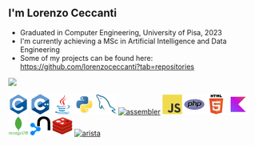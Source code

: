 ## I'm Lorenzo Ceccanti

<!--
**lorenzoceccanti/lorenzoceccanti** is a ✨ _special_ ✨ repository because its `README.md` (this file) appears on your GitHub profile.

Here are some ideas to get you started:

- 🔭 I’m currently working on ...
- 🌱 I’m currently learning ...
- 👯 I’m looking to collaborate on ...
- 🤔 I’m looking for help with ...
- 💬 Ask me about ...
- 📫 How to reach me: ...
- 😄 Pronouns: ...
- ⚡ Fun fact: ...
-->
- Graduated in Computer Engineering, University of Pisa, 2023
- I'm currently achieving a MSc in Artificial Intelligence and Data Engineering
- Some of my projects can be found here: https://github.com/lorenzoceccanti?tab=repositories

[![](http://example.com/path/image)](#)
<p align="left">
    <a href="#"><img src="https://raw.githubusercontent.com/devicons/devicon/master/icons/c/c-original.svg" alt="c" width="40" height="40"></a>
    <a href="#"><img src="https://raw.githubusercontent.com/devicons/devicon/master/icons/cplusplus/cplusplus-original.svg" alt="cplusplus" width="40" height="40"/></a>
    <a href="#"><img src="https://raw.githubusercontent.com/devicons/devicon/master/icons/java/java-original.svg" alt="java" width="40" height="40"/></a>
    <a href="#"><img src="https://raw.githubusercontent.com/devicons/devicon/refs/heads/master/icons/python/python-original.svg" alt="py" width="40" height="40"/></a>
    <a href="#"><img src="https://raw.githubusercontent.com/devicons/devicon/master/icons/mysql/mysql-original.svg" alt="mysql" width="40" height="40"/></a>
    <a href="#"><img src="https://user-images.githubusercontent.com/5421823/62779159-4cf76880-baaa-11e9-8318-e20a1aaa913a.png" alt="assembler" width="40" height="40"/></a>
    <a href="#"><img src="https://github.com/devicons/devicon/blob/master/icons/javascript/javascript-original.svg" alt="js" width="40" height="40"/></a>
    <a href="#"><img src="https://github.com/devicons/devicon/blob/master/icons/php/php-original.svg" alt="php" width="40" height="40"/></a>
    <a href="#"><img src="https://raw.githubusercontent.com/devicons/devicon/master/icons/html5/html5-original-wordmark.svg" alt="html5" width="40" height="40"/></a>
    <a href="#"><img src="https://raw.githubusercontent.com/devicons/devicon/master/icons/kotlin/kotlin-original.svg" alt="kotlin" width="40" height="40"/></a>
    <a href="#"><img src="https://raw.githubusercontent.com/devicons/devicon/master/icons/mongodb/mongodb-plain-wordmark.svg" alt="mongoDB" width="40" height="40"/></a>
    <a href="#"><img src="https://github.com/devicons/devicon/blob/master/icons/neo4j/neo4j-original.svg" alt="neo4J" width="40" height="40"/></a>
    <a href="#"><img src="https://github.com/devicons/devicon/blob/master/icons/redis/redis-original.svg" alt="redis" width="40" height="40"/></a>
    <a href="#"><img src="https://www.itential.com/wp-content/uploads/2024/09/Partner-Logos_Arista-EOS.png" alt="arista" width="40" height="40"/></a>
    
</p>
